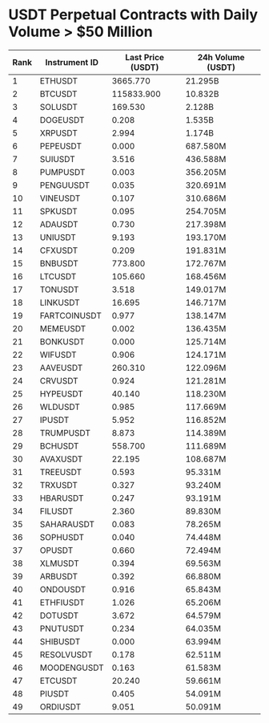 # USDT Perpetual Contracts with Daily Volume > $50 Million

| Rank | Instrument ID | Last Price (USDT) | 24h Volume (USDT) |
|------|---------------|-------------------|-------------------|
| 1 | ETHUSDT | 3665.770 | 21.295B |
| 2 | BTCUSDT | 115833.900 | 10.832B |
| 3 | SOLUSDT | 169.530 | 2.128B |
| 4 | DOGEUSDT | 0.208 | 1.535B |
| 5 | XRPUSDT | 2.994 | 1.174B |
| 6 | PEPEUSDT | 0.000 | 687.580M |
| 7 | SUIUSDT | 3.516 | 436.588M |
| 8 | PUMPUSDT | 0.003 | 356.205M |
| 9 | PENGUUSDT | 0.035 | 320.691M |
| 10 | VINEUSDT | 0.107 | 310.686M |
| 11 | SPKUSDT | 0.095 | 254.705M |
| 12 | ADAUSDT | 0.730 | 217.398M |
| 13 | UNIUSDT | 9.193 | 193.170M |
| 14 | CFXUSDT | 0.209 | 191.831M |
| 15 | BNBUSDT | 773.800 | 172.767M |
| 16 | LTCUSDT | 105.660 | 168.456M |
| 17 | TONUSDT | 3.518 | 149.017M |
| 18 | LINKUSDT | 16.695 | 146.717M |
| 19 | FARTCOINUSDT | 0.977 | 138.147M |
| 20 | MEMEUSDT | 0.002 | 136.435M |
| 21 | BONKUSDT | 0.000 | 125.714M |
| 22 | WIFUSDT | 0.906 | 124.171M |
| 23 | AAVEUSDT | 260.310 | 122.096M |
| 24 | CRVUSDT | 0.924 | 121.281M |
| 25 | HYPEUSDT | 40.140 | 118.230M |
| 26 | WLDUSDT | 0.985 | 117.669M |
| 27 | IPUSDT | 5.952 | 116.852M |
| 28 | TRUMPUSDT | 8.873 | 114.389M |
| 29 | BCHUSDT | 558.700 | 111.689M |
| 30 | AVAXUSDT | 22.195 | 108.687M |
| 31 | TREEUSDT | 0.593 | 95.331M |
| 32 | TRXUSDT | 0.327 | 93.240M |
| 33 | HBARUSDT | 0.247 | 93.191M |
| 34 | FILUSDT | 2.360 | 89.830M |
| 35 | SAHARAUSDT | 0.083 | 78.265M |
| 36 | SOPHUSDT | 0.040 | 74.448M |
| 37 | OPUSDT | 0.660 | 72.494M |
| 38 | XLMUSDT | 0.394 | 69.563M |
| 39 | ARBUSDT | 0.392 | 66.880M |
| 40 | ONDOUSDT | 0.916 | 65.843M |
| 41 | ETHFIUSDT | 1.026 | 65.206M |
| 42 | DOTUSDT | 3.672 | 64.579M |
| 43 | PNUTUSDT | 0.234 | 64.035M |
| 44 | SHIBUSDT | 0.000 | 63.994M |
| 45 | RESOLVUSDT | 0.178 | 62.511M |
| 46 | MOODENGUSDT | 0.163 | 61.583M |
| 47 | ETCUSDT | 20.240 | 59.661M |
| 48 | PIUSDT | 0.405 | 54.091M |
| 49 | ORDIUSDT | 9.051 | 50.091M |
